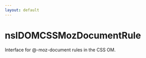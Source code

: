 ```yaml
---
layout: default
---
```


# nsIDOMCSSMozDocumentRule #
  
Interface for @-moz-document rules in the CSS OM.  
  
